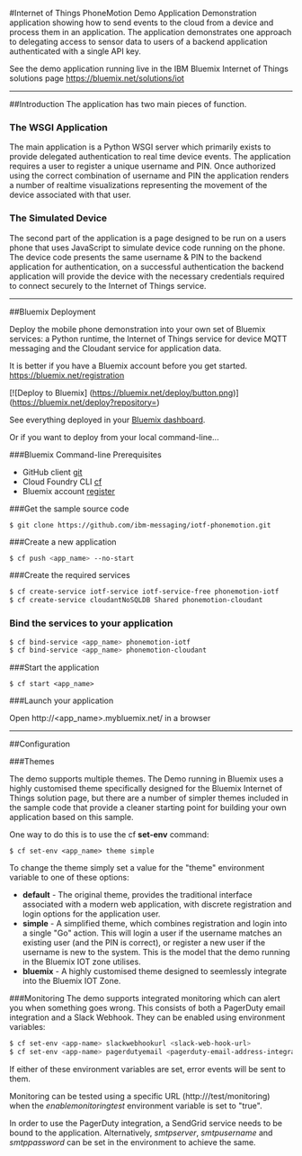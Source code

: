 #Internet of Things PhoneMotion Demo Application
Demonstration application showing how to send events to the cloud from a device and process them in an application.  The application demonstrates one approach to delegating access to sensor data to users of a backend application authenticated with a single API key.

See the demo application running live in the IBM Bluemix Internet of Things solutions page https://bluemix.net/solutions/iot


---


##Introduction
The application has two main pieces of function.


### The WSGI Application
The main application is a Python WSGI server which primarily exists to provide delegated authentication to real time device events.  The application requires a user to register a unique username and PIN.  Once authorized using the correct combination of username and PIN the application renders a number of realtime visualizations representing the movement of the device associated with that user.


### The Simulated Device
The second part of the application is a page designed to be run on a users phone that uses JavaScript to simulate device code running on the phone.  The device code presents the same username & PIN to the backend application for authentication, on a successful authentication the backend application will provide the device with the necessary credentials required to connect securely to the Internet of Things service.


---


##Bluemix Deployment

Deploy the mobile phone demonstration into your own set of Bluemix services: a Python runtime, the Internet of Things service for device MQTT messaging and the Cloudant service for application data.

It is better if you have a Bluemix account before you get started. https://bluemix.net/registration

[![Deploy to Bluemix]
(https://bluemix.net/deploy/button.png)]
(https://bluemix.net/deploy?repository=)

See everything deployed in your [Bluemix dashboard](https://bluemix.net/?direct=classic/#/resources).

Or if you want to deploy from your local command-line...

###Bluemix Command-line Prerequisites
+ GitHub client [git](https://github.com/)
+ Cloud Foundry CLI [cf](https://github.com/cloudfoundry/cli/releases)
+ Bluemix account [register](https://bluemix.net/registration)

###Get the sample source code
```
$ git clone https://github.com/ibm-messaging/iotf-phonemotion.git
```

###Create a new application
```bash
$ cf push <app_name> --no-start
```

###Create the required services
```bash
$ cf create-service iotf-service iotf-service-free phonemotion-iotf
$ cf create-service cloudantNoSQLDB Shared phonemotion-cloudant
```

### Bind the services to your application
```bash
$ cf bind-service <app_name> phonemotion-iotf
$ cf bind-service <app_name> phonemotion-cloudant
```

###Start the application
```
$ cf start <app_name>
```
###Launch your application

Open http://&lt;app_name&gt;.mybluemix.net/ in a browser


---


##Configuration

###Themes

The demo supports multiple themes.  The Demo running in Bluemix uses a highly customised theme specifically designed for the Bluemix Internet of Things solution page, but there are a number of simpler themes included in the sample code that provide a cleaner starting point for building your own application based on this sample.

One way to do this is to use the cf **set-env** command:
```
$ cf set-env <app_name> theme simple
```

To change the theme simply set a value for the "theme" environment variable to one of these options:
 - **default** - The original theme, provides the traditional interface associated with a modern web application, with discrete registration and login options for the application user.
 - **simple** - A simplified theme, which combines registration and login into a single "Go" action.  This will login a user if the username matches an existing user (and the PIN is correct), or register a new user if the username is new to the system.  This is the model that the demo running in the Bluemix IOT zone utilises.
 - **bluemix** - A highly customised theme designed to seemlessly integrate into the Bluemix IOT Zone.

###Monitoring
The demo supports integrated monitoring which can alert you when something goes wrong.  This consists of both a PagerDuty email integration and a Slack Webhook.  They can be enabled using environment variables:
```bash
$ cf set-env <app-name> slackwebhookurl <slack-web-hook-url>
$ cf set-env <app-name> pagerdutyemail <pagerduty-email-address-integration>
```

If either of these environment variables are set, error events will be sent to them.

Monitoring can be tested using a specific URL (http://<host>/test/monitoring) when the *enablemonitoringtest* environment variable is set to "true".

In order to use the PagerDuty integration, a SendGrid service needs to be bound to the application.  Alternatively, *smtpserver*, *smtpusername* and *smtppassword* can be set in the environment to achieve the same.

